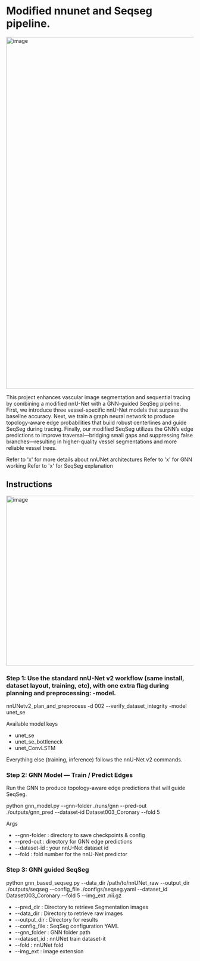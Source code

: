 # Modified nnunet and Seqseg pipeline.

<img width="1520" height="945" alt="image" src="https://github.com/user-attachments/assets/361f8613-ba0f-4263-9c99-3163cfd320ed" />


This project enhances vascular image segmentation and sequential tracing by combining a modified nnU-Net with a GNN-guided SeqSeg pipeline. First, we introduce three vessel-specific nnU-Net models that surpass the baseline accuracy. Next, we train a graph neural network to produce topology-aware edge probabilities that build robust centerlines and guide SeqSeg during tracing. Finally, our modified SeqSeg utilizes the GNN’s edge predictions to improve traversal—bridging small gaps and suppressing false branches—resulting in higher-quality vessel segmentations and more reliable vessel trees.


Refer to 'x' for more details about nnUNet architectures
Refer to 'x' for GNN working
Refer to 'x' for SeqSeg explanation

## Instructions

<img width="1751" height="457" alt="image" src="https://github.com/user-attachments/assets/31b0cb3d-3be9-42ea-87e3-8cfbee7ceaba" />

### Step 1: Use the standard nnU-Net v2 workflow (same install, dataset layout, training, etc), with one extra flag during planning and preprocessing: -model.

nnUNetv2_plan_and_preprocess -d 002 --verify_dataset_integrity -model unet_se

Available model keys


- unet_se
- unet_se_bottleneck
- unet_ConvLSTM

Everything else (training, inference) follows the nnU-Net v2 commands.

### Step 2: GNN Model — Train / Predict Edges
Run the GNN to produce topology-aware edge predictions that will guide SeqSeg.

python gnn_model.py --gnn-folder ./runs/gnn --pred-out ./outputs/gnn_pred --dataset-id Dataset003_Coronary --fold 5

Args

- --gnn-folder : directory to save checkpoints & config
- --pred-out : directory for GNN edge predictions
- --dataset-id : your nnU-Net dataset id
- --fold : fold number for the nnU-Net predictor

### Step 3: GNN guided SeqSeg

python gnn_based_seqseg.py --data_dir /path/to/nnUNet_raw --output_dir ./outputs/seqseg --config_file ./configs/seqseg.yaml --dataset_id  Dataset003_Coronary --fold 5 --img_ext .nii.gz

- --pred_dir : Directory to retrieve Segmentation images
- --data_dir : Directory to retrieve raw images
- --output_dir : Directory for results
- --config_file : SeqSeg configuration YAML
- --gnn_folder : GNN folder path
- --dataset_id : nnUNet train dataset-it
- --fold : nnUNet fold
- --img_ext : image extension





